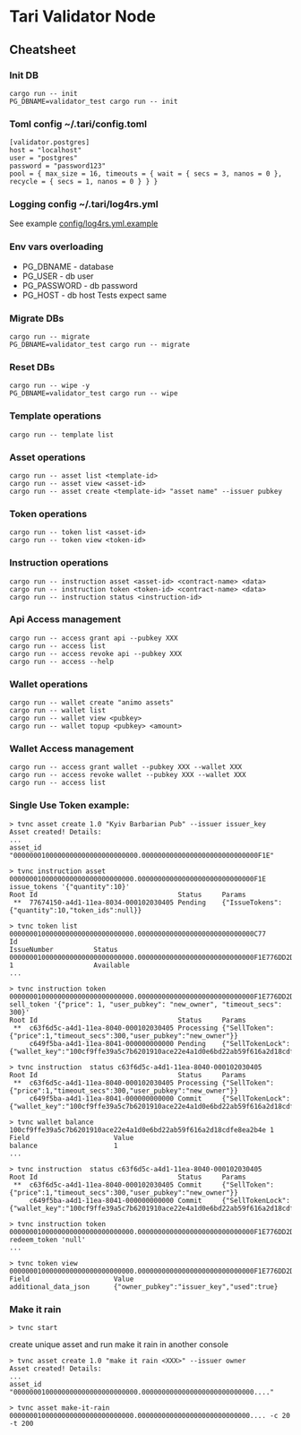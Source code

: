 # Tari Validator Node


## Cheatsheet

### Init DB
```
cargo run -- init
PG_DBNAME=validator_test cargo run -- init
```

### Toml config ~/.tari/config.toml
```
[validator.postgres]
host = "localhost"
user = "postgres"
password = "password123"
pool = { max_size = 16, timeouts = { wait = { secs = 3, nanos = 0 }, recycle = { secs = 1, nanos = 0 } } }
```

### Logging config ~/.tari/log4rs.yml

See example [config/log4rs.yml.example](config/log4rs.yml.example)

### Env vars overloading
- PG_DBNAME - database
- PG_USER - db user
- PG_PASSWORD - db password
- PG_HOST - db host
Tests expect same

### Migrate DBs
```
cargo run -- migrate
PG_DBNAME=validator_test cargo run -- migrate
```

### Reset DBs
```
cargo run -- wipe -y
PG_DBNAME=validator_test cargo run -- wipe
```

### Template operations
```
cargo run -- template list
```

### Asset operations
```
cargo run -- asset list <template-id>
cargo run -- asset view <asset-id>
cargo run -- asset create <template-id> "asset name" --issuer pubkey
```

### Token operations
```
cargo run -- token list <asset-id>
cargo run -- token view <token-id>
```

### Instruction operations
```
cargo run -- instruction asset <asset-id> <contract-name> <data>
cargo run -- instruction token <token-id> <contract-name> <data>
cargo run -- instruction status <instruction-id>
```

### Api Access management
```
cargo run -- access grant api --pubkey XXX
cargo run -- access list
cargo run -- access revoke api --pubkey XXX
cargo run -- access --help
```

### Wallet operations
```
cargo run -- wallet create "animo assets"
cargo run -- wallet list
cargo run -- wallet view <pubkey>
cargo run -- wallet topup <pubkey> <amount>
```

### Wallet Access management
```
cargo run -- access grant wallet --pubkey XXX --wallet XXX
cargo run -- access revoke wallet --pubkey XXX --wallet XXX
cargo run -- access list
```


### Single Use Token example:

```
> tvnc asset create 1.0 "Kyiv Barbarian Pub" --issuer issuer_key
Asset created! Details:
...
asset_id                  "0000000100000000000000000000000.00000000000000000000000000000F1E"

> tvnc instruction asset 0000000100000000000000000000000.00000000000000000000000000000F1E issue_tokens '{"quantity":10}'
Root Id                                   Status     Params
 **  77674150-a4d1-11ea-8034-000102030405 Pending    {"IssueTokens":{"quantity":10,"token_ids":null}}

> tvnc token list 0000000100000000000000000000000.00000000000000000000000000000C77
Id                                                                                               IssueNumber          Status
0000000100000000000000000000000.00000000000000000000000000000F1E776DD2D6A4D111EA8035000102030405 1                    Available
...

> tvnc instruction token 0000000100000000000000000000000.00000000000000000000000000000F1E776DD2D6A4D111EA8035000102030405 sell_token '{"price": 1, "user_pubkey": "new_owner", "timeout_secs": 300}'
Root Id                                   Status     Params
 **  c63f6d5c-a4d1-11ea-8040-000102030405 Processing {"SellToken":{"price":1,"timeout_secs":300,"user_pubkey":"new_owner"}}
     c649f5ba-a4d1-11ea-8041-000000000000 Pending    {"SellTokenLock":{"wallet_key":"100cf9ffe39a5c7b6201910ace22e4a1d0e6bd22ab59f616a2d18cdfe8ea2b4e"}}

> tvnc instruction  status c63f6d5c-a4d1-11ea-8040-000102030405
Root Id                                   Status     Params
 **  c63f6d5c-a4d1-11ea-8040-000102030405 Processing {"SellToken":{"price":1,"timeout_secs":300,"user_pubkey":"new_owner"}}
     c649f5ba-a4d1-11ea-8041-000000000000 Commit     {"SellTokenLock":{"wallet_key":"100cf9ffe39a5c7b6201910ace22e4a1d0e6bd22ab59f616a2d18cdfe8ea2b4e"}}

> tvnc wallet balance 100cf9ffe39a5c7b6201910ace22e4a1d0e6bd22ab59f616a2d18cdfe8ea2b4e 1
Field                     Value
balance                   1
...

> tvnc instruction  status c63f6d5c-a4d1-11ea-8040-000102030405
Root Id                                   Status     Params
 **  c63f6d5c-a4d1-11ea-8040-000102030405 Commit     {"SellToken":{"price":1,"timeout_secs":300,"user_pubkey":"new_owner"}}
     c649f5ba-a4d1-11ea-8041-000000000000 Commit     {"SellTokenLock":{"wallet_key":"100cf9ffe39a5c7b6201910ace22e4a1d0e6bd22ab59f616a2d18cdfe8ea2b4e"}}

> tvnc instruction token 0000000100000000000000000000000.00000000000000000000000000000F1E776DD2D6A4D111EA8035000102030405 redeem_token 'null'
...

> tvnc token view 0000000100000000000000000000000.00000000000000000000000000000F1E776DD2D6A4D111EA8035000102030405
Field                     Value
additional_data_json      {"owner_pubkey":"issuer_key","used":true}

```

### Make it rain

```
> tvnc start
```

create unique asset and run make it rain in another console
```
> tvnc asset create 1.0 "make it rain <XXX>" --issuer owner
Asset created! Details:
...
asset_id                  "0000000100000000000000000000000.0000000000000000000000000000...."

> tvnc asset make-it-rain 0000000100000000000000000000000.0000000000000000000000000000.... -c 20 -t 200
```
